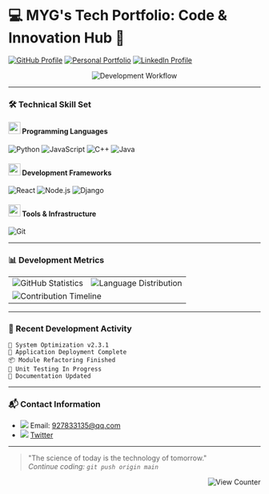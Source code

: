# 💻 MYG's Tech Portfolio: Code & Innovation Hub 🚀

[![GitHub Profile](https://img.shields.io/badge/Profile-GitHub-58A6FF?style=for-the-badge&logo=github&logoColor=white)](https://github.com/HardenMYG)
[![Personal Portfolio](https://img.shields.io/badge/Portfolio-Website-0D1117?style=for-the-badge&logo=protonmail&logoColor=white)](https://yoursite.com)
[![LinkedIn Profile](https://img.shields.io/badge/Professional-LinkedIn-0A66C2?style=for-the-badge&logo=linkedin&logoColor=white)](https://linkedin.com/in/HardenMYG)

<p align="center">
  <img src="https://readme-typing-svg.demolab.com?font=Orbitron&size=26&duration=4000&pause=1000&color=58A6FF&center=true&vCenter=true&width=500&lines=%F0%9F%9A%80+SYSTEMS+DEPLOYED;%F0%9F%94%A5+CODE+OPTIMIZED;%F0%9F%93%A1+SOLUTIONS+ENGINEERED;%E2%9C%A8+TECHNOLOGY+INNOVATED" alt="Development Workflow">
</p>

---

### 🛠️ Technical Skill Set

#### <img src="https://img.icons8.com/color/48/000000/circuit.png" width="24"/> Programming Languages
![Python](https://img.shields.io/badge/PYTHON-3776AB?style=plastic&logo=python&logoColor=white&labelColor=0D1117)
![JavaScript](https://img.shields.io/badge/JAVASCRIPT-F7DF1E?style=plastic&logo=javascript&logoColor=black&labelColor=0D1117)
![C++](https://img.shields.io/badge/C%2B%2B-00599C?style=plastic&logo=cplusplus&logoColor=white&labelColor=0D1117)
![Java](https://img.shields.io/badge/JAVA-007396?style=plastic&logo=openjdk&logoColor=white&labelColor=0D1117)

#### <img src="https://cdn.jsdelivr.net/gh/devicons/devicon/icons/react/react-original.svg" width="24"/> Development Frameworks
![React](https://img.shields.io/badge/REACT-61DAFB?style=plastic&logo=react&logoColor=black&labelColor=0D1117)
![Node.js](https://img.shields.io/badge/NODE.JS-339933?style=plastic&logo=node.js&logoColor=white&labelColor=0D1117)
![Django](https://img.shields.io/badge/DJANGO-092E20?style=plastic&logo=django&logoColor=white&labelColor=0D1117)

#### <img src="https://img.icons8.com/color/48/000000/toolbox.png" width="24"/> Tools & Infrastructure
![Git](https://img.shields.io/badge/GIT-F05032?style=plastic&logo=git&logoColor=white&labelColor=0D1117)

---

### 📊 Development Metrics

<table>
  <tr>
    <td>
      <img align="center" src="https://github-readme-stats.vercel.app/api?username=HardenMYG&show_icons=true&theme=dark&count_private=true&include_all_commits=true&border_color=58A6FF" alt="GitHub Statistics" />
    </td>
    <td>
      <img align="center" src="https://github-readme-stats.vercel.app/api/top-langs/?username=HardenMYG&layout=compact&theme=dark&hide=html,css&border_color=58A6FF&langs_count=6" alt="Language Distribution" />
    </td>
  </tr>
  <tr>
    <td colspan="2">
      <img src="https://github-readme-activity-graph.vercel.app/graph?username=HardenMYG&theme=react-dark&bg_color=0D1117&color=58A6FF&line=58A6FF&point=FFFFFF" alt="Contribution Timeline" />
    </td>
  </tr>
</table>

---

### 🔄 Recent Development Activity
<!--START_SECTION:activity-->
`🔧 System Optimization v2.3.1`  
`🚀 Application Deployment Complete`  
`📦 Module Refactoring Finished`  
`🧪 Unit Testing In Progress`  
`📝 Documentation Updated`  
<!--END_SECTION:activity-->

---

### 📬 Contact Information
- <img src="https://img.icons8.com/color/24/000000/secured-letter.png"/> Email: 927833135@qq.com
- <img src="https://img.icons8.com/color/24/000000/twitter.png"/> [Twitter](https://twitter.com/yourhandle)

---

> "The science of today is the technology of tomorrow."  
> *Continue coding: `git push origin main`*

<div align="right">
  <img src="https://komarev.com/ghpvc/?username=HardenMYG&label=Profile+Views&color=0D1117&style=flat" alt="View Counter" />
</div>
